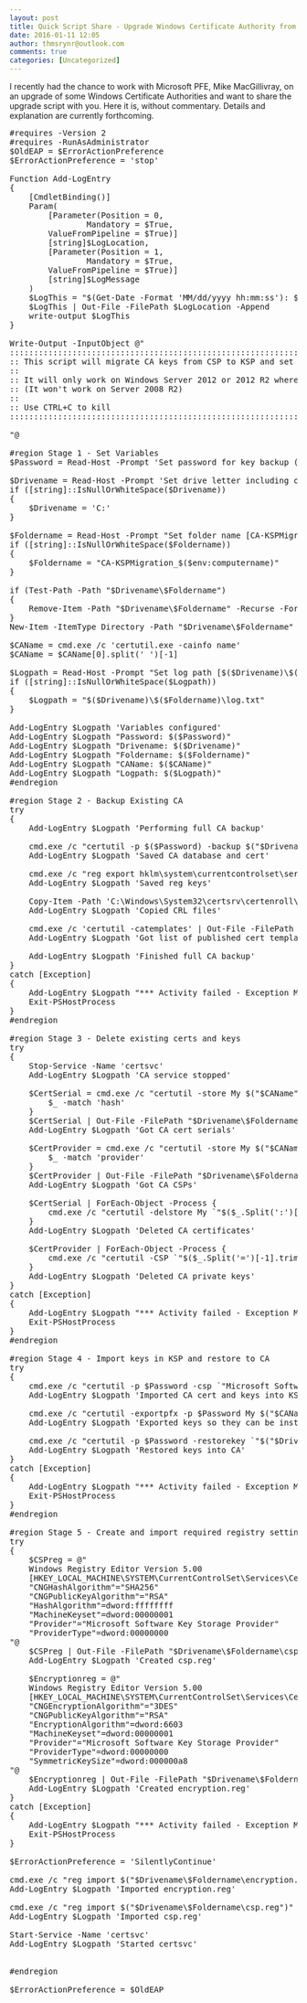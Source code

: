 ```yaml
---
layout: post
title: Quick Script Share - Upgrade Windows Certificate Authority from CSP to KSP and from SHA-1 to SHA-256
date: 2016-01-11 12:05
author: thmsrynr@outlook.com
comments: true
categories: [Uncategorized]
---
```

I recently had the chance to work with Microsoft PFE, Mike MacGillivray, on an upgrade of some Windows Certificate Authorities and want to share the upgrade script with you. Here it is, without commentary. Details and explanation are currently forthcoming.

<pre class="lang:ps decode:true ">#requires -Version 2
#requires -RunAsAdministrator
$OldEAP = $ErrorActionPreference
$ErrorActionPreference = 'stop'

Function Add-LogEntry
{
    [CmdletBinding()] 
    Param( 
        [Parameter(Position = 0, 
                Mandatory = $True, 
        ValueFromPipeline = $True)] 
        [string]$LogLocation, 
        [Parameter(Position = 1, 
                Mandatory = $True, 
        ValueFromPipeline = $True)] 
        [string]$LogMessage 
    )
    $LogThis = "$(Get-Date -Format 'MM/dd/yyyy hh:mm:ss'): $LogMessage"
    $LogThis | Out-File -FilePath $LogLocation -Append
    write-output $LogThis
}

Write-Output -InputObject @"
::::::::::::::::::::::::::::::::::::::::::::::::::::::::::::::::::::::::::
:: This script will migrate CA keys from CSP to KSP and set up SHA256 for cert signing.
:: 
:: It will only work on Windows Server 2012 or 2012 R2 where the CA is configured with CSP.
:: (It won't work on Server 2008 R2)
::
:: Use CTRL+C to kill
:::::::::::::::::::::::::::::::::::::::::::::::::::::::::::::::::::::::::: 

"@

#region Stage 1 - Set Variables
$Password = Read-Host -Prompt 'Set password for key backup (not stored in script as securestring)'

$Drivename = Read-Host -Prompt 'Set drive letter including colon [C:]'
if ([string]::IsNullOrWhiteSpace($Drivename)) 
{
    $Drivename = 'C:' 
}

$Foldername = Read-Host -Prompt "Set folder name [CA-KSPMigration_$($env:computername)]"
if ([string]::IsNullOrWhiteSpace($Foldername)) 
{
    $Foldername = "CA-KSPMigration_$($env:computername)" 
}

if (Test-Path -Path "$Drivename\$Foldername") 
{
    Remove-Item -Path "$Drivename\$Foldername" -Recurse -Force 
}
New-Item -ItemType Directory -Path "$Drivename\$Foldername"

$CAName = cmd.exe /c 'certutil.exe -cainfo name'
$CAName = $CAName[0].split(' ')[-1]

$Logpath = Read-Host -Prompt "Set log path [$($Drivename)\$($Foldername)\log.txt]"
if ([string]::IsNullOrWhiteSpace($Logpath)) 
{
    $Logpath = "$($Drivename)\$($Foldername)\log.txt" 
}

Add-LogEntry $Logpath 'Variables configured'
Add-LogEntry $Logpath "Password: $($Password)"
Add-LogEntry $Logpath "Drivename: $($Drivename)"
Add-LogEntry $Logpath "Foldername: $($Foldername)"
Add-LogEntry $Logpath "CAName: $($CAName)"
Add-LogEntry $Logpath "Logpath: $($Logpath)"
#endregion

#region Stage 2 - Backup Existing CA
try
{
    Add-LogEntry $Logpath 'Performing full CA backup'

    cmd.exe /c "certutil -p $($Password) -backup $("$Drivename\$Foldername")"
    Add-LogEntry $Logpath 'Saved CA database and cert'

    cmd.exe /c "reg export hklm\system\currentcontrolset\services\certsvc\configuration $("$Drivename\$Foldername")\CA_Registry_Settings.reg /y"
    Add-LogEntry $Logpath 'Saved reg keys'

    Copy-Item -Path 'C:\Windows\System32\certsrv\certenroll\*.crl' -Destination "$Drivename\$Foldername"
    Add-LogEntry $Logpath 'Copied CRL files'

    cmd.exe /c 'certutil -catemplates' | Out-File -FilePath "$Drivename\$Foldername\Published_templates.txt"
    Add-LogEntry $Logpath 'Got list of published cert templates'
    
    Add-LogEntry $Logpath 'Finished full CA backup'
}
catch [Exception]
{
    Add-LogEntry $Logpath "*** Activity failed - Exception Message: $($_.Exception.Message)"
    Exit-PSHostProcess
}
#endregion

#region Stage 3 - Delete existing certs and keys
try
{
    Stop-Service -Name 'certsvc'
    Add-LogEntry $Logpath 'CA service stopped'
    
    $CertSerial = cmd.exe /c "certutil -store My $("$CAName")" | Where-Object -FilterScript {
        $_ -match 'hash' 
    }
    $CertSerial | Out-File -FilePath "$Drivename\$Foldername\CA_Certificates.txt"
    Add-LogEntry $Logpath 'Got CA cert serials'
    
    $CertProvider = cmd.exe /c "certutil -store My $("$CAName")" | Where-Object -FilterScript {
        $_ -match 'provider' 
    }
    $CertProvider | Out-File -FilePath "$Drivename\$Foldername\CSP.txt"
    Add-LogEntry $Logpath 'Got CA CSPs'
    
    $CertSerial | ForEach-Object -Process {
        cmd.exe /c "certutil -delstore My `"$($_.Split(':')[-1].trim(' '))`"" 
    }
    Add-LogEntry $Logpath 'Deleted CA certificates'
    
    $CertProvider | ForEach-Object -Process {
        cmd.exe /c "certutil -CSP `"$($_.Split('=')[-1].trim(' '))`" -delkey $("$CAName")" 
    }
    Add-LogEntry $Logpath 'Deleted CA private keys'
}
catch [Exception]
{
    Add-LogEntry $Logpath "*** Activity failed - Exception Message: $($_.Exception.Message)"
    Exit-PSHostProcess
}
#endregion

#region Stage 4 - Import keys in KSP and restore to CA
try
{
    cmd.exe /c "certutil -p $Password -csp `"Microsoft Software Key Storage Provider`" -importpfx `"$("$Drivename\$Foldername\$CAName.p12")`""
    Add-LogEntry $Logpath 'Imported CA cert and keys into KSP'
    
    cmd.exe /c "certutil -exportpfx -p $Password My $("$CAName") `"$("$Drivename\$Foldername\NewCAKeys.p12")`""
    Add-LogEntry $Logpath 'Exported keys so they can be installed on the CA'
    
    cmd.exe /c "certutil -p $Password -restorekey `"$("$Drivename\$Foldername\NewCAKeys.p12")`""
    Add-LogEntry $Logpath 'Restored keys into CA'
}
catch [Exception]
{
    Add-LogEntry $Logpath "*** Activity failed - Exception Message: $($_.Exception.Message)"
    Exit-PSHostProcess
}
#endregion

#region Stage 5 - Create and import required registry settings
try
{
    $CSPreg = @"
    Windows Registry Editor Version 5.00
    [HKEY_LOCAL_MACHINE\SYSTEM\CurrentControlSet\Services\CertSvc\Configuration\$CAName\CSP]
    "CNGHashAlgorithm"="SHA256"
    "CNGPublicKeyAlgorithm"="RSA"
    "HashAlgorithm"=dword:ffffffff
    "MachineKeyset"=dword:00000001
    "Provider"="Microsoft Software Key Storage Provider"
    "ProviderType"=dword:00000000
"@
    $CSPreg | Out-File -FilePath "$Drivename\$Foldername\csp.reg"
    Add-LogEntry $Logpath 'Created csp.reg'
    
    $Encryptionreg = @"
    Windows Registry Editor Version 5.00
    [HKEY_LOCAL_MACHINE\SYSTEM\CurrentControlSet\Services\CertSvc\Configuration\$CAName\EncryptionCSP]
    "CNGEncryptionAlgorithm"="3DES"
    "CNGPublicKeyAlgorithm"="RSA"
    "EncryptionAlgorithm"=dword:6603
    "MachineKeyset"=dword:00000001
    "Provider"="Microsoft Software Key Storage Provider"
    "ProviderType"=dword:00000000
    "SymmetricKeySize"=dword:000000a8
"@
    $Encryptionreg | Out-File -FilePath "$Drivename\$Foldername\encryption.reg"
    Add-LogEntry $Logpath 'Created encryption.reg'
}
catch [Exception]
{
    Add-LogEntry $Logpath "*** Activity failed - Exception Message: $($_.Exception.Message)"
    Exit-PSHostProcess
}

$ErrorActionPreference = 'SilentlyContinue'

cmd.exe /c "reg import $("$Drivename\$Foldername\encryption.reg")"
Add-LogEntry $Logpath 'Imported encryption.reg'

cmd.exe /c "reg import $("$Drivename\$Foldername\csp.reg")"
Add-LogEntry $Logpath 'Imported csp.reg'

Start-Service -Name 'certsvc'
Add-LogEntry $Logpath 'Started certsvc'


#endregion

$ErrorActionPreference = $OldEAP</pre>

&nbsp;
